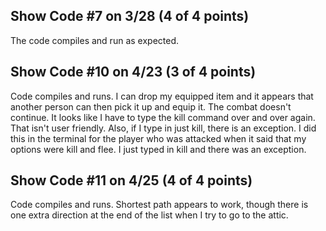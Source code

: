 ## Show Code #7 on 3/28 (4 of 4 points)

The code compiles and run as expected.

## Show Code #10 on 4/23 (3 of 4 points)

Code compiles and runs. I can drop my equipped item and it appears that another person can
then pick it up and equip it. The combat doesn't continue. It looks like I have to type
the kill command over and over again. That isn't user friendly. Also, if I type in just
kill, there is an exception. I did this in the terminal for the player who was attacked when
it said that my options were kill and flee. I just typed in kill and there was an exception.

## Show Code #11 on 4/25 (4 of 4 points)

Code compiles and runs. Shortest path appears to work, though there is one extra direction at the end
of the list when I try to go to the attic.

